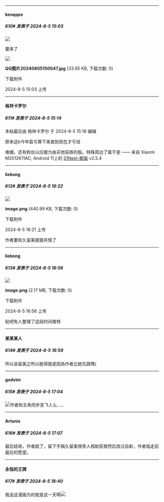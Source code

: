﻿
*****

####  kenqqex  
##### 610#       发表于 2024-8-5 15:03

<img src="https://static.saraba1st.com/image/smiley/face2017/067.png" referrerpolicy="no-referrer">

要来了

<img src="https://img.saraba1st.com/forum/202408/05/150325crofm7tr8ryfnfy8.jpg" referrerpolicy="no-referrer">

<strong>QQ图片20240805150047.jpg</strong> (33.95 KB, 下载次数: 0)

下载附件

2024-8-5 15:03 上传


*****

####  格林卡罗尔  
##### 611#       发表于 2024-8-5 15:14

 本帖最后由 格林卡罗尔 于 2024-8-5 15:16 编辑 

原来这b今年盈亏算下来直到现在才亏钱

难绷，还有粉丝以应援为由买他狂跌的股。特殊周边了属于是
—— 来自 Xiaomi M2012K11AC, Android 11上的 [S1Next-鹅版](https://github.com/ykrank/S1-Next/releases) v2.5.4


*****

####  liekong  
##### 612#       发表于 2024-8-5 16:22

<img src="https://img.saraba1st.com/forum/202408/05/162159jwmlz3c7u5c3s4lw.png" referrerpolicy="no-referrer">

<strong>image.png</strong> (440.99 KB, 下载次数: 0)

下载附件

2024-8-5 16:21 上传

作者要和久留美狠狠共情了


*****

####  liekong  
##### 613#       发表于 2024-8-5 16:56

<img src="https://img.saraba1st.com/forum/202408/05/165638w5m5455mmyyz54sc.png" referrerpolicy="no-referrer">

<strong>image.png</strong> (2.17 MB, 下载次数: 0)

下载附件

2024-8-5 16:56 上传

贴吧有人整理了这段时间推特


*****

####  某某某人  
##### 614#       发表于 2024-8-5 16:59

所以韭留美之所以能得救是因為作者比她先跳嗎(


*****

####  godvim  
##### 615#       发表于 2024-8-5 17:04

<img src="https://static.saraba1st.com/image/smiley/face2017/068.png" referrerpolicy="no-referrer">作者和主角同步变飞人么……

*****

####  Artanis  
##### 616#       发表于 2024-8-5 17:07

最后结局，作者跳了，留下手稿久留美得贵人相助获救然后改过自新，作者临走前最后的愿望。


*****

####  永恒的王牌  
##### 617#       发表于 2024-8-5 18:40

我追这漫画为的就是这一天啊<img src="https://static.saraba1st.com/image/smiley/face2017/066.png" referrerpolicy="no-referrer">

